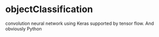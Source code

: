 # objectClassification
convolution neural network using Keras supported by tensor flow. And obviously Python

